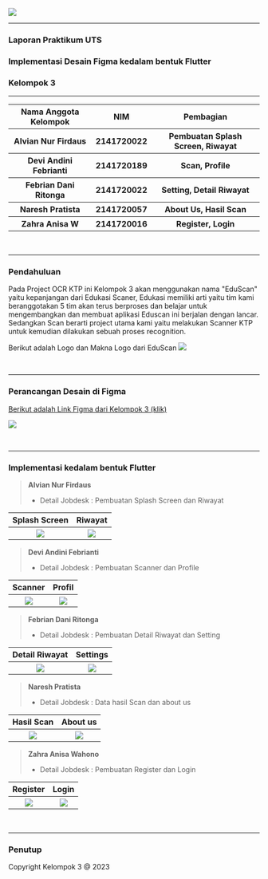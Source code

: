 
<img src = "https://raw.githubusercontent.com/alvianfirdaus/AsetImages/main/headerputih.png"><p>


------

### **Laporan Praktikum UTS**
### **Implementasi Desain Figma kedalam bentuk Flutter**
### **Kelompok 3**

---

<table>
  <tr>
    <th>Nama Anggota Kelompok</th>
    <th>NIM</th>
    <th>Pembagian</th>
  </tr>
  <tr>
    <th>Alvian Nur Firdaus</th>
    <th>2141720022</th>
    <th>Pembuatan Splash Screen, Riwayat</th>
  </tr>
  <tr>
    <th>Devi Andini Febrianti</th>
    <th>2141720189</th>
    <th>Scan, Profile</th>
  </tr>
  <tr>
    <th>Febrian Dani Ritonga</th>
    <th>2141720022</th>
    <th>Setting, Detail Riwayat</th>
  </tr>
  <tr>
    <th>Naresh Pratista</th>
    <th>2141720057</th>
    <th>About Us, Hasil Scan</th>
  </tr>
  <tr>
    <th>Zahra Anisa W</th>
    <th>2141720016</th>
    <th>Register, Login</th>
  </tr>
</table>

<br>

----


### **Pendahuluan**
Pada Project OCR KTP ini Kelompok 3 akan menggunakan nama "EduScan" yaitu kepanjangan dari Edukasi Scaner, Edukasi memiliki arti yaitu tim kami beranggotakan 5 tim akan terus berproses dan belajar untuk mengembangkan dan membuat aplikasi Eduscan ini berjalan dengan lancar. Sedangkan Scan berarti project utama kami yaitu melakukan Scanner KTP untuk kemudian dilakukan sebuah proses recognition.<p>

Berikut adalah Logo dan Makna Logo dari EduScan 
<img src = "docs/1.jpg"><p>

<br>

---------

### **Perancangan Desain di Figma**

[Berikut adalah Link Figma dari Kelompok 3 (klik)](https://www.figma.com/file/9XPK2XwwCoCkYM8SRXOoKW/UTS-MOBILE?type=design&node-id=6-2906&mode=design&t=3JgDwsVJwcaXs7wq-0)<p>

<img src = "docs/3.PNG"><p>

<br>

---------

### **Implementasi kedalam bentuk Flutter**


>**Alvian Nur Firdaus**<p>
>- Detail Jobdesk : Pembuatan Splash Screen dan Riwayat

<table>
  <tr>
    <th>Splash Screen</th>
    <th>Riwayat</th>
  </tr>
  <tr>
    <th><img src="docs/splash.jpeg"></th>
    <th><img src="docs/riwayat.jpeg"></th>
  </tr>
</table>

>**Devi Andini Febrianti**<p>
>- Detail Jobdesk : Pembuatan Scanner dan Profile

<table>
  <tr>
    <th>Scanner</th>
    <th>Profil</th>
  </tr>
  <tr>
    <th><img src="docs/scan.jpeg"></th>
    <th><img src="docs/profile.jpeg"></th>
  </tr>
</table>

>**Febrian Dani Ritonga**<p>
>- Detail Jobdesk : Pembuatan Detail Riwayat dan Setting

<table>
  <tr>
    <th>Detail Riwayat</th>
    <th>Settings</th>
  </tr>
  <tr>
    <th><img src="docs/detail.jpeg"></th>
    <th><img src="docs/settings.jpeg"></th>
  </tr>
</table>

>**Naresh Pratista**<p>
>- Detail Jobdesk : Data hasil Scan dan about us

<table>
  <tr>
    <th>Hasil Scan</th>
    <th>About us</th>
  </tr>
  <tr>
    <th><img src="docs/detail.jpeg"></th>
    <th><img src="docs/tentang.jpeg"></th>
  </tr>
</table>

>**Zahra Anisa Wahono**<p>
>- Detail Jobdesk : Pembuatan Register dan Login

<table>
  <tr>
    <th>Register</th>
    <th>Login</th>
  </tr>
  <tr>
    <th><img src="docs/daftar.jpeg"></th>
    <th><img src="docs/login.jpeg"></th>
  </tr>
</table>


<br>

---------

### **Penutup**
Copyright Kelompok 3 @ 2023

